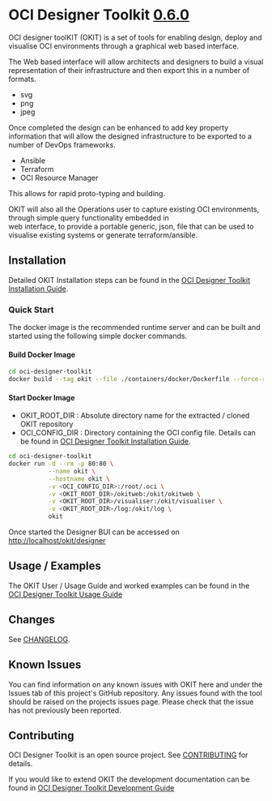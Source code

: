 # OCI Designer Toolkit [0.6.0](CHANGELOG.md#version-0.6.0)

OCI designer toolKIT (OKIT) is a set of tools for enabling design, deploy and visualise OCI environments 
through a graphical web based interface. 

The Web based interface will allow architects and designers to build a visual representation of their infrastructure
and then export this in a number of formats. 

- svg
- png
- jpeg

Once completed the design can be enhanced to add key property information that will allow the designed infrastructure to
be exported to a number of DevOps frameworks.

- Ansible
- Terraform
- OCI Resource Manager

This allows for rapid proto-typing and building.

OKIT will also all the Operations user to capture existing OCI environments, through simple query functionality embedded in  
web interface, to provide a portable generic, json, file that can be used to visualise existing systems or generate terraform/ansible. 



## Installation
Detailed OKIT Installation steps can be found in the [OCI Designer Toolkit Installation Guide](documentation/Installation.md).

### Quick Start
The docker image is the recommended runtime server and can be built and started using the following simple docker commands.

#### Build Docker Image
```bash
cd oci-designer-toolkit
docker build --tag okit --file ./containers/docker/Dockerfile --force-rm ./containers/docker/
```

#### Start Docker Image
- OKIT_ROOT_DIR  : Absolute directory name for the extracted / cloned OKIT repository
- OCI_CONFIG_DIR : Directory containing the OCI config file. Details can be found in [OCI Designer Toolkit Installation Guide](documentation/Installation.md#oci-config-file).

```bash
cd oci-designer-toolkit
docker run -d --rm -p 80:80 \
           --name okit \
           --hostname okit \
           -v <OCI_CONFIG_DIR>:/root/.oci \
           -v <OKIT_ROOT_DIR>/okitweb:/okit/okitweb \
           -v <OKIT_ROOT_DIR>/visualiser:/okit/visualiser \
           -v <OKIT_ROOT_DIR>/log:/okit/log \
           okit
```

Once started the Designer BUI can be accessed on [http://localhost/okit/designer](http://localhost/okit/designer)


## Usage / Examples
The OKIT User / Usage Guide and worked examples can be found in the [OCI Designer Toolkit Usage Guide](documentation/Usage.md)


## Changes

See [CHANGELOG](CHANGELOG.md).

## Known Issues

You can find information on any known issues with OKIT here and under the Issues tab of this project's GitHub repository.
Any issues found with the tool should be raised on the projects issues page. Please check that the issue has not previously
been reported. 


## Contributing
OCI Designer Toolkit is an open source project. See [CONTRIBUTING](CONTRIBUTING.md) for details.

If you would like to extend OKIT the development documentation can be found in [OCI Designer Toolkit Development Guide](documentation/Development.md)


